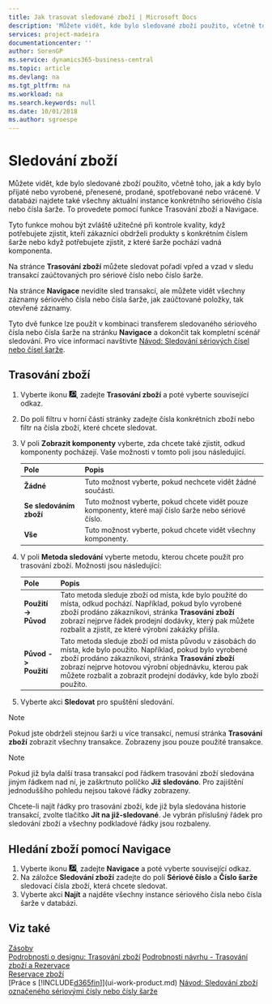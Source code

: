 ```yaml
---
title: Jak trasovat sledované zboží | Microsoft Docs
description: 'Můžete vidět, kde bylo sledované zboží použito, včetně toho, jak a kdy bylo přijaté nebo vyrobené, přenesené, prodané, spotřebované nebo vrácené. V databázi najdete také všechny aktuální instance konkrétního sériového čísla nebo čísla šarže. To provedete pomocí funkce Trasování zboží a Navigace.'
services: project-madeira
documentationcenter: ''
author: SorenGP
ms.service: dynamics365-business-central
ms.topic: article
ms.devlang: na
ms.tgt_pltfrm: na
ms.workload: na
ms.search.keywords: null
ms.date: 10/01/2018
ms.author: sgroespe
---
```

# <a name="trace-item-tracked-items"></a>Sledování zboží
Můžete vidět, kde bylo sledované zboží použito, včetně toho, jak a kdy bylo přijaté nebo vyrobené, přenesené, prodané, spotřebované nebo vrácené. V databázi najdete také všechny aktuální instance konkrétního sériového čísla nebo čísla šarže. To provedete pomocí funkce Trasování zboží a Navigace.  

 Tyto funkce mohou být zvláště užitečné při kontrole kvality, když potřebujete zjistit, kteří zákazníci obdrželi produkty s konkrétním číslem šarže nebo když potřebujete zjistit, z které šarže pochází vadná komponenta.  

 Na stránce **Trasování zboží** můžete sledovat pořadí vpřed a vzad v sledu transakcí zaúčtovaných pro sériové číslo nebo číslo šarže.  

 Na stránce **Navigace** nevidíte sled transakcí, ale můžete vidět všechny záznamy sériového čísla nebo čísla šarže, jak zaúčtované položky, tak otevřené záznamy.  

 Tyto dvě funkce lze použít v kombinaci transferem sledovaného sériového čísla nebo čísla šarže na stránku **Navigace** a dokončit tak kompletní scénář sledování. Pro více informací navštivte  [Návod:  Sledování sériových čísel nebo čísel šarže](walkthrough-tracing-serial-lot-numbers.md).  

## <a name="to-trace-item-tracked-items"></a>Trasování zboží  

1.  Vyberte ikonu ![Žárovky, která otevře funkci Řekněte mi](media/ui-search/search_small.png "Řekněte mi, co chcete dělat"), zadejte **Trasování zboží** a poté vyberte související odkaz.  
2.  Do polí filtru v horní části stránky zadejte čísla konkrétních zboží nebo filtr na čísla zboží, které chcete sledovat.  
3.  V poli **Zobrazit komponenty** vyberte, zda chcete také zjistit, odkud komponenty pocházejí. Vaše možnosti v tomto poli jsou následující.  

    |Pole|Popis|  
    |----------------------------------|---------------------------------------|  
    |**Žádné**|Tuto možnost vyberte, pokud nechcete vidět žádné součásti.|  
    |**Se sledováním zboží**|Tuto možnost vyberte, pokud chcete vidět pouze komponenty, které mají číslo šarže nebo sériové číslo.|  
    |**Vše**|Tuto možnost vyberte, pokud chcete vidět všechny komponenty.|  

4.  V poli **Metoda sledování** vyberte metodu, kterou chcete použít pro trasování zboží. Možnosti jsou následující:  

    |Pole|Popis|  
    |----------------------------------|---------------------------------------|  
    |**Použití -> Původ**|Tato metoda sleduje zboží od místa, kde bylo použité do místa, odkud pochází. Například, pokud bylo vyrobené zboží prodáno zákazníkovi, stránka **Trasování zboží** zobrazí nejprve řádek prodejní dodávky, který pak můžete rozbalit a zjistit, ze které výrobní zakázky přišla.|  
    |**Původ -> Použití**|Tato metoda sleduje zboží od místa původu v zásobách do místa, kde bylo použito. Například, pokud bylo vyrobené zboží prodáno zákazníkovi, stránka **Trasování zboží** zobrazí nejprve hotovou výrobní objednávku, kterou pak můžete rozbalit a zobrazit prodejní dodávky, kde bylo zboží použito.|  

5.  Vyberte akci **Sledovat** pro spuštění sledování.  

> [!NOTE]  
>  Pokud jste obdrželi stejnou šarži u více transakcí, nemusí stránka **Trasování zboží** zobrazit všechny transakce. Zobrazeny jsou pouze použité transakce.  

> [!NOTE]  
>  Pokud již byla další trasa transakcí pod řádkem trasování zboží sledována jiným řádkem nad ní, je zaškrtnuto políčko **Již sledováno**. Pro zajištění jednoduššího pohledu nejsou takové řádky zobrazeny.  
>   
>  Chcete-li najít řádky pro trasování zboží, kde již byla sledována historie transakcí, zvolte tlačítko **Jít na již-sledované**. Je vybrán příslušný řádek pro sledování zboží a všechny podkladové řádky jsou rozbaleny.  

## <a name="to-find-item-tracked-items-with-navigate"></a>Hledání zboží pomocí Navigace  

1.  Vyberte ikonu ![Žárovky, která otevře funkci Řekněte mi](media/ui-search/search_small.png "Řekněte mi, co chcete dělat"), zadejte **Navigace** a poté vyberte související odkaz.  
2.  Na záložce **Sledování zboží** zadejte do polí **Sériové číslo** a **Číslo šarže** sledovací čísla zboží, která chcete sledovat.  
3.  Vyberte akci **Najít** a najděte všechny instance sériového čísla nebo čísla šarže v databázi.  

## <a name="see-also"></a>Viz také  
[Zásoby](inventory-manage-inventory.md)  
[Podrobnosti o designu: Trasování zboží](design-details-item-tracking.md)
[Podrobnosti návrhu - Trasování zboží a Rezervace](design-details-item-tracking-and-reservations.md)  
[Reservace zboží](inventory-how-to-reserve-items.md)  
[Práce s [!INCLUDE[d365fin](includes/d365fin_md.md)]](ui-work-product.md)
[Návod: Sledování zboží označeného sériovými čísly nebo čísly šarže](walkthrough-tracing-serial-lot-numbers.md)
